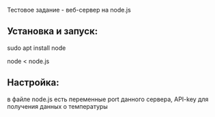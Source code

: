 Тестовое задание - веб-сервер на node.js 
## Установка и запуск:
sudo apt install node

node < node.js


## Настройка:
в файле node.js есть переменные port данного сервера, API-key для получения данных о температуры


